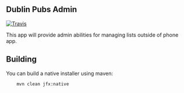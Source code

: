 Dublin Pubs Admin
-------------------
[![Travis](https://travis-ci.org/irishshagua/dublin-pubs-admin.svg?branch=master)](https://travis-ci.org/irishshagua/dublin-pubs-admin)


This app will provide admin abilities for managing lists outside of
phone app.

Building
----------
You can build a native installer using maven:
    
        mvn clean jfx:native
